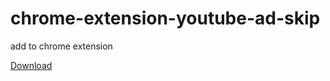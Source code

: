 # chrome-extension-youtube-ad-skip

add to chrome extension

[Download](https://chrome.google.com/webstore/detail/youtube-ad-skip/oekbfmhhcieoceebckjdkjaendiiplhd/related?hl=ko&authuser=0) 

